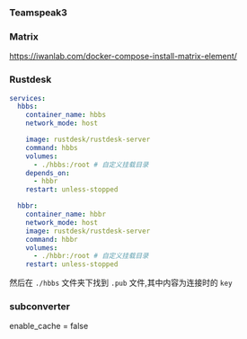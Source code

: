 


### Teamspeak3



### Matrix

https://iwanlab.com/docker-compose-install-matrix-element/

### Rustdesk

``` yml
services:
  hbbs:
    container_name: hbbs
    network_mode: host

    image: rustdesk/rustdesk-server
    command: hbbs
    volumes:
      - ./hbbs:/root # 自定义挂载目录
    depends_on:
      - hbbr
    restart: unless-stopped

  hbbr:
    container_name: hbbr
    network_mode: host
    image: rustdesk/rustdesk-server
    command: hbbr
    volumes:
      - ./hbbr:/root # 自定义挂载目录
    restart: unless-stopped
```
然后在 `./hbbs` 文件夹下找到 `.pub` 文件,其中内容为连接时的 `key`
### subconverter
enable_cache = false